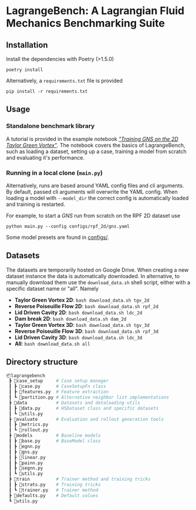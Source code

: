 # LagrangeBench: A Lagrangian Fluid Mechanics Benchmarking Suite

## Installation
Install the dependencies with Poetry (>1.5.0)
```
poetry install
```
Alternatively, a `requirements.txt` file is provided
```
pip install -r requirements.txt
```

## Usage
### Standalone benchmark library
A tutorial is provided in the example notebook [_"Training GNS on the 2D Taylor Green Vortex"_](/notebooks/tutorial.ipynb). The notebook covers the basics of LagrangeBench, such as loading a dataset, setting up a case, training a model from scratch and evaluating it's performance.

### Running in a local clone (`main.py`)
Alternatively, runs are based around YAML config files and cli arguments. By default, passed cli arguments will overwrite the YAML config.
When loading a model with `--model_dir` the correct config is automatically loaded and training is restarted.

For example, to start a _GNS_ run from scratch on the RPF 2D dataset use
```
python main.py --config configs/rpf_2d/gns.yaml
```

Some model presets are found in [configs/](/configs/).


## Datasets
The datasets are temporarily hosted on Google Drive. When creating a new dataset instance the data is automatically downloaded. In alternative, to manually download them use the `download_data.sh` shell script, either with a specific dataset name or "all". Namely
- __Taylor Green Vortex 2D__: `bash download_data.sh tgv_2d`
- __Reverse Poiseuille Flow 2D__: `bash download_data.sh rpf_2d`
- __Lid Driven Cavity 2D__: `bash download_data.sh ldc_2d`
- __Dam break 2D__: `bash download_data.sh dam_2d`
- __Taylor Green Vortex 3D__: `bash download_data.sh tgv_3d`
- __Reverse Poiseuille Flow 3D__: `bash download_data.sh rpf_3d`
- __Lid Driven Cavity 3D__: `bash download_data.sh ldc_3d`
- __All__: `bash download_data.sh all`


## Directory structure
```python
📦lagrangebench
 ┣ 📂case_setup     # Case setup manager
 ┃ ┣ 📜case.py      # CaseSetupFn class
 ┃ ┣ 📜features.py  # Feature extraction
 ┃ ┗ 📜partition.py # Alternative neighbor list implementations
 ┣ 📂data           # Datasets and dataloading utils
 ┃ ┣ 📜data.py      # H5Dataset class and specific datasets
 ┃ ┗ 📜utils.py
 ┣ 📂evaluate       # Evaluation and rollout generation tools
 ┃ ┣ 📜metrics.py
 ┃ ┗ 📜rollout.py
 ┣ 📂models         # Baseline models
 ┃ ┣ 📜base.py      # BaseModel class
 ┃ ┣ 📜egnn.py
 ┃ ┣ 📜gns.py
 ┃ ┣ 📜linear.py
 ┃ ┣ 📜painn.py
 ┃ ┣ 📜segnn.py
 ┃ ┗ 📜utils.py
 ┣ 📂train          # Trainer method and training tricks
 ┃ ┣ 📜strats.py    # Training tricks
 ┃ ┗ 📜trainer.py   # Trainer method
 ┣ 📜defaults.py    # Default values
 ┗ 📜utils.py
```

